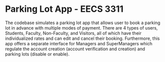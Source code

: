 # Parking Lot App - EECS 3311

The codebase simulates a parking lot app that allows user to book a parking lot in advance with multiple modes of payment. There are 4 types of users, Students, Faculty, Non-Faculty, and Visitors, all of which have their individualized rates and can edit and cancel their booking. Furthermore, this app offers a separate interface for Managers and SuperManagers which regulate the account creation (account verification and creation) and parking lots (disable or enable).
